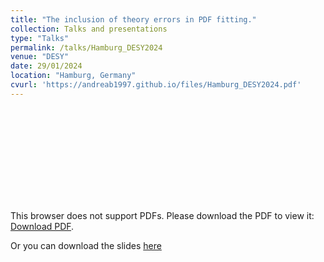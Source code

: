 ```yaml
---
title: "The inclusion of theory errors in PDF fitting."
collection: Talks and presentations
type: "Talks"
permalink: /talks/Hamburg_DESY2024
venue: "DESY"
date: 29/01/2024
location: "Hamburg, Germany"
cvurl: 'https://andreab1997.github.io/files/Hamburg_DESY2024.pdf'
---
```

<object data="https://andreab1997.github.io/files/Hamburg_DESY2024.pdf" type="application/pdf" width="700px" height="700px">
    <embed src="https://andreab1997.github.io/files/Hamburg_DESY2024.pdf">
        <p>This browser does not support PDFs. Please download the PDF to view it: <a href="https://andreab1997.github.io/files/Hamburg_DESY2024.pdf">Download PDF</a>.</p>
    </embed>
</object>


Or you can download the slides [here](https://andreab1997.github.io/files/Hamburg_DESY2024.pdf)

